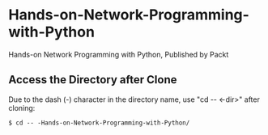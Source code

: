 # Hands-on-Network-Programming-with-Python
Hands-on Network Programming with Python, Published by Packt

## Access the Directory after Clone
Due to the dash (-) character in the directory name, use "cd -- <-dir>" after cloning:

```
$ cd -- -Hands-on-Network-Programming-with-Python/
``` 
